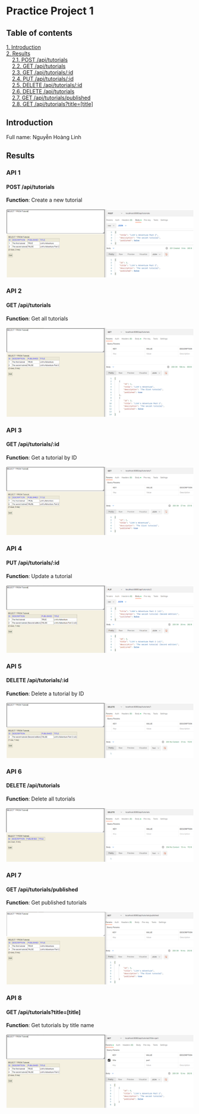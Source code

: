 # Practice Project 1

## Table of contents
[1. Introduction](#introduction) <br/>
[2. Results](#results) <br/>
&nbsp;&nbsp;&nbsp;&nbsp;[2.1. POST /api/tutorials](#api-1) <br/>
&nbsp;&nbsp;&nbsp;&nbsp;[2.2. GET /api/tutorials](#api-2) <br/>
&nbsp;&nbsp;&nbsp;&nbsp;[2.3. GET /api/tutorials/:id](#api-3) <br/>
&nbsp;&nbsp;&nbsp;&nbsp;[2.4. PUT /api/tutorials/:id](#api-4) <br/>
&nbsp;&nbsp;&nbsp;&nbsp;[2.5. DELETE /api/tutorials/:id](#api-5) <br/>
&nbsp;&nbsp;&nbsp;&nbsp;[2.6. DELETE /api/tutorials](#api-6) <br/>
&nbsp;&nbsp;&nbsp;&nbsp;[2.7. GET /api/tutorials/published](#api-7) <br/>
&nbsp;&nbsp;&nbsp;&nbsp;[2.8. GET /api/tutorials?title=[title]](#api-8) <br/>


## Introduction
Full name: Nguyễn Hoàng Linh

## Results
### API 1
#### POST /api/tutorials
**Function**: Create a new tutorial <br/> <br/>
![API #1 - Create Tutorial](src/main/resources/static/API%20%231%20-%20Create%20Tutorial.PNG)

### API 2
#### GET /api/tutorials
**Function**: Get all tutorials <br/> <br/>
![API #2 - Find all Tutorials](src/main/resources/static/API%20%232%20-%20Find%20all%20Tutorials.PNG)

### API 3
#### GET /api/tutorials/:id
**Function**: Get a tutorial by ID <br/> <br/>
![API #3 - Find Tutorial by ID](src/main/resources/static/API%20%233%20-%20Find%20Tutorial%20by%20ID.PNG)

### API 4
#### PUT /api/tutorials/:id
**Function**: Update a tutorial <br/> <br/>
![API #4 - Update Tutorial](src/main/resources/static/API%20%234%20-%20Update%20Tutorial.PNG)

### API 5
#### DELETE /api/tutorials/:id
**Function**: Delete a tutorial by ID <br/> <br/>
![API #5 - Delete a Tutorial by ID](src/main/resources/static/API%20%235%20-%20Delete%20a%20Tutorial%20by%20ID.PNG)

### API 6
#### DELETE /api/tutorials
**Function**: Delete all tutorials <br/> <br/>
![API #6 - Delete all Tutorials](src/main/resources/static/API%20%236%20-%20Delete%20all%20Tutorials.PNG)

### API 7
#### GET /api/tutorials/published
**Function**: Get published tutorials <br/> <br/>
![API #7 - Find published Tutorials](src/main/resources/static/API%20%237%20-%20Find%20published%20Tutorials.PNG)

### API 8
#### GET /api/tutorials?title=[title] <br/>
**Function**: Get tutorials by title name <br/> <br/>
![API #8 - Find Tutorials by title name](src/main/resources/static/API%20%238%20-%20Find%20Tutorials%20by%20title%20name.PNG)
